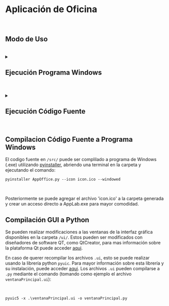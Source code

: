 # Aplicación de Oficina


<br>

## Modo de Uso

<br>


<details>
<summary> <h2> Ejecución Programa Windows </h2> </summary>

<br>

> ## Instalación
> 
> <br>
> 
> Para instalar el software, descargue el archivo `AppOffice - Windows.zip`:
> 
> ![image](https://user-images.githubusercontent.com/83187517/177225347-93966285-0053-46ed-b54c-be1f70731c9c.png)
> 
> <br>
> 
> Y descomprima el contenido del .zip en alguna carpeta de su elección:
> 
> ![image](https://user-images.githubusercontent.com/83187517/177225441-24567f03-3f15-4219-9dab-d31c47c69ad9.png)
> 
> <br>
> 
> Una vez descomprimido, accedemos a la carpeta `AppOffice` y ubicamos el archivo `AppOffice.exe`. Haciendo click derecho podemos crear un acceso directo, el cual podemos ubicar en el escritorio o donde más acomode:
> 
> ![image](https://user-images.githubusercontent.com/83187517/177225510-e854df27-de6f-4845-a114-0ef7e23eb12d.png)
> 
> <br>
> 
> Finalmente, podemos cambiar el nombre del acceso directo:
> 
> ![image](https://user-images.githubusercontent.com/83187517/177225586-bc15db1a-d39e-479d-9348-24ccaa0931c1.png)
> 
> <br>
> 
> <br>
> 
> ## Ejecución
> 
> <br>
> 
> Para ejecutar el programa compilado para windows, una vez realizada la instalación, simplemente se puede hacer doble click sobre el acceso directo.
> 
> </details>

<br>

<br>

<details>
<summary> <h2> Ejecución Código Fuente </h2> </summary>

> 
> <br>
> 
> ## Instalación
> 
> <br>
> 
> El software puede ser ejecutado directamente utilizando python 3. En caso de no tenerlo instalado, se puede descargar [aqui](https://www.python.org/downloads/).
> 
> <br>
> 
> Primero, se debe descargar el contenido de la carpeta `/src/` de este repositorio, que contiene el código fuente de este software, a alguna carpeta en la maquina local. El archivo `.py` ejecutable es el `AppOffice.py`
> 
> <br>
> 
> Antes de ejecutar, se deben instalar las dependencias. Si no cuenta con el gestor de paquetes de python (pip) instalado, puede ser instalado en sistemas operativos Windows siguiendo [esta guia](https://technetters.com/como-instalar-pip-para-python-windows/). En sistemas operativos basados en debian (como Ubuntu), se puede instalar simplemente utilizando el comando:
> 
> `sudo apt install python3-pip`
> 
> Para instalar las dependencias del software usando pip:
> 
> `pip install paramiko pymongo numpy pandas tk pyqt5 pyqtgraph`
> 
> Para sistemas operativos basados en Debian (como Ubuntu) se debe instalar `tk` (Tkinter) por separado:
> 
> `pip install paramiko pymongo numpy pandas pyqt5 pyqtgraph`
> 
> `sudo apt install python3-tk`
> 
> En caso de encontrarse con el error `qt.qpa.plugin: Could not load the Qt platform plugin "xcb" in "" even though it was found.` en sistemas operativos Debian, este puede > solucionarse instalando la dependencia:
> 
> `sudo apt install libxcb-xinerama0`
> 
> 
> <br/>
> 
> ## Ejecución
> 
> Finalmente, una vez instaladas las dependencias del programa, este se puede ejecutar abriendo una consola en la carpeta que contiene los archivos y utilizando el comando:
> 
> `python AppOffice.py`
> 
> </details>

<br/>

## Compilacion Código Fuente a Programa Windows

El codigo fuente en `/src/` puede ser complilado a programa de Windows (.exe) utilizando [pyinstaller](https://pyinstaller.org/en/stable/), abriendo una terminal en la carpeta y ejecutando el comando:

`pyinstaller AppOffice.py --icon icon.ico --windowed`

<br/>

Posteriormente se puede agregar el archivo 'icon.ico' a la carpeta generada y crear un acceso directo a AppLab.exe para mayor comodidad.

## Compilación GUI a Python

Se pueden realizar modificaciones a las ventanas de la interfaz gráfica disponibles en la carpeta `/ui/`. Estos pueden ser modificados con diseñadores de software QT, como QtCreator, para mas información sobre la plataforma Qt puede acceder [aqui](https://www.qt.io/product/development-tools). 

En caso de querer recompilar los archivos `.ui`, esto se puede realizar usando la librería python `pyuic`. Para mayor información sobre esta librería y su instalación, puede acceder [aqui](https://pypi.org/project/pyuic5-tool/). Los archivos `.ui` pueden compilarse a `.py` mediante el comando (tomando como ejemplo el archivo `ventanaPrincipal.ui`):

<br/>

`pyuic5 -x .\ventanaPrincipal.ui -o ventanaPrincipal.py`

<br/>

